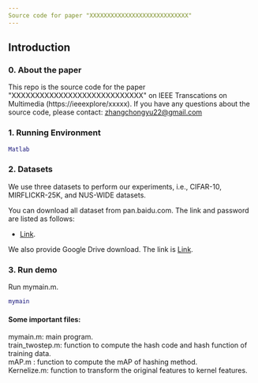 ```yaml
---
Source code for paper "XXXXXXXXXXXXXXXXXXXXXXXXXXXX"
---
```


## Introduction
### 0. About the paper
This repo is the source code for the paper "XXXXXXXXXXXXXXXXXXXXXXXXXXXX" on IEEE Transcations on Multimedia (https://ieeexplore/xxxxx). If you have any questions about the source code, please contact: zhangchongyu22@gmail.com

### 1. Running Environment
```matlab
Matlab
```

### 2. Datasets
We use three datasets to perform our experiments, i.e., CIFAR-10, MIRFLICKR-25K, and NUS-WIDE datasets.

You can download all dataset from pan.baidu.com. The link and password are listed as follows:
- [Link](https://pan.baidu.com/s/1BXnhm00jKEveCcZCN4ixsg?pwd=0408). 


We also provide Google Drive download. The link is [Link](https://zcyueternal.github.io/).  

### 3. Run demo

Run mymain.m.

```matlab
mymain
```

#### Some important files:
mymain.m: main program.  
train_twostep.m: function to compute the hash code and hash function of training data.    
mAP.m : function to compute the mAP of hashing method.  
Kernelize.m: function to transform the original features to kernel features.  